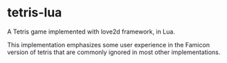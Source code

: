 tetris-lua
==========

A Tetris game implemented with love2d framework, in Lua.

This implementation emphasizes some user experience in the Famicon version of tetris that are commonly ignored in most other implementations.